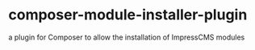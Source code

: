 composer-module-installer-plugin
================================

a plugin for Composer to allow the installation of ImpressCMS modules
